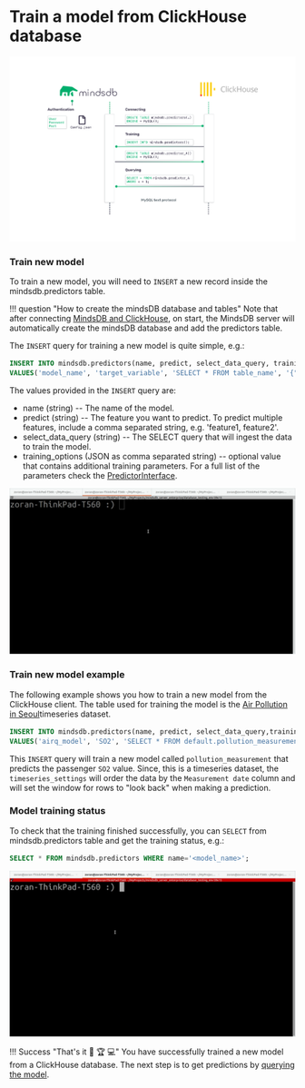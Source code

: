 # Train a model from ClickHouse database

![MindsDB-ClickHouse](/assets/databases/mdb-clickhouse.png)

### Train new model

To train a new model, you will need to `INSERT` a new record inside the mindsdb.predictors table.

!!! question "How to create the mindsDB database and tables"
    Note that after connecting [MindsDB and ClickHouse](/datasources/clickhouse/#clickhouse-client), on start, the MindsDB server will automatically create the mindsDB database and add the predictors table.

The `INSERT` query for training a new model is quite simple, e.g.:

```sql
INSERT INTO mindsdb.predictors(name, predict, select_data_query, training_options)
VALUES('model_name', 'target_variable', 'SELECT * FROM table_name', '{"additional_training_params:value"}');
```
The values provided in the `INSERT` query are:

* name (string) -- The name of the model.
* predict (string) --  The feature you want to predict. To predict multiple features, include a comma separated string, e.g. 'feature1, feature2'.
* select_data_query (string) -- The SELECT query that will ingest the data to train the model.
* training_options (JSON as comma separated string) -- optional value that contains additional training parameters. For a full list of the parameters check the [PredictorInterface](/PredictorInterface/#learn).

![Train model from ClickHouse client](/assets/predictors/clickhouse-insert.gif)

### Train new model example

The following example shows you how to train a new model from the ClickHouse client. The table used for training the model is the [Air Pollution in Seoul](https://www.kaggle.com/bappekim/air-pollution-in-seoul)timeseries dataset.

```sql
INSERT INTO mindsdb.predictors(name, predict, select_data_query,training_options)
VALUES('airq_model', 'SO2', 'SELECT * FROM default.pollution_measurement', '{"timeseries_settings":{"order_by": ["Measurement date"], "window":20}}');
```

This `INSERT` query will train a new model called `pollution_measurement` that predicts the passenger `SO2` value.
Since, this is a timeseries dataset, the `timeseries_settings` will order the data by the `Measurement date` column and will set the window for rows to "look back" when making a prediction.

### Model training status

To check that the training finished successfully, you can `SELECT` from mindsdb.predictors table and get the training status, e.g.:

```sql
SELECT * FROM mindsdb.predictors WHERE name='<model_name>';
```

![Training model status](/assets/predictors/clickhouse-status.gif)

!!! Success "That's it :tada: :trophy:  :computer:"
    You have successfully trained a new model from a ClickHouse database. The next step is to get predictions by [querying the model](/model/query/clickhouse/).

